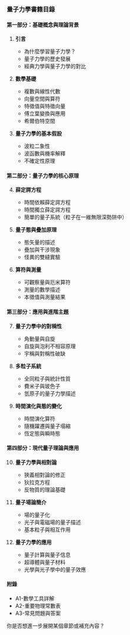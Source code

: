 ### 量子力學書籍目錄

#### **第一部分：基礎概念與理論背景**  
1. **引言**  
   - 為什麼學習量子力學？  
   - 量子力學的歷史發展  
   - 經典力學與量子力學的對比  

2. **數學基礎**  
   - 複數與線性代數  
   - 向量空間與算符  
   - 特徵值與特徵向量  
   - 傅立葉變換與應用  
   - 希爾伯特空間  

3. **量子力學的基本假設**  
   - 波粒二象性  
   - 波函數與機率解釋  
   - 不確定性原理  

#### **第二部分：量子力學的核心原理**  
4. **薛定諤方程**  
   - 時間依賴薛定諤方程  
   - 時間獨立薛定諤方程  
   - 簡單的量子系統（粒子在一維無限深勢阱中）  

5. **量子態與疊加原理**  
   - 態矢量的描述  
   - 疊加與干涉現象  
   - 怪異的雙縫實驗  

6. **算符與測量**  
   - 可觀察量與厄米算符  
   - 測量的數學描述  
   - 本徵值與測量結果  

#### **第三部分：應用與進階主題**  
7. **量子力學中的對稱性**  
   - 角動量與自旋  
   - 自旋與泡利不相容原理  
   - 宇稱與對稱性破缺  

8. **多粒子系統**  
   - 全同粒子與統計性質  
   - 費米子與玻色子  
   - 氫原子的量子力學描述  

9. **時間演化與態的變化**  
   - 時間演化算符  
   - 隨機躍遷與量子塌縮  
   - 恆定態與瞬時態  

#### **第四部分：現代量子理論與應用**  
10. **量子力學與相對論**  
    - 狹義相對論的修正  
    - 狄拉克方程  
    - 反物質的理論基礎  

11. **量子場論簡介**  
    - 場的量子化  
    - 光子與電磁場的量子描述  
    - 基本粒子與相互作用  

12. **量子力學的應用**  
    - 量子計算與量子信息  
    - 超導體與量子材料  
    - 光學與光子學中的量子效應  

#### **附錄**  
- A1-數學工具詳解  
- A2-重要物理常數表  
- A3-常見問題與答案  

你是否想進一步展開某個章節或補充內容？